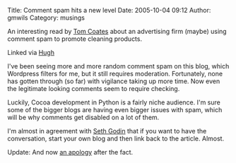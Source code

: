 Title: Comment spam hits a new level
Date: 2005-10-04 09:12
Author: gmwils
Category: musings

An interesting read by [Tom Coates][] about an advertising firm (maybe)
using comment spam to promote cleaning products.

Linked via [Hugh][]

I've been seeing more and more random comment spam on this blog, which
Wordpress filters for me, but it still requires moderation. Fortunately,
none has gotten through (so far) with vigilance taking up more time. Now
even the legitimate looking comments seem to require checking.

Luckily, Cocoa development in Python is a fairly niche audience. I'm
sure some of the bigger blogs are having even bigger issues with spam,
which will be why comments get disabled on a lot of them.

I'm almost in agreement with [Seth Godin][] that if you want to have the
conversation, start your own blog and then link back to the article.
Almost.

Update: And now [an apology][] after the fact.

  [Tom Coates]: http://www.plasticbag.org/archives/2005/09/on_cillit_bang_and_a_new_low_for_marketers.shtml
  [Hugh]: http://www.gapingvoid.com/Moveable_Type/archives/001965.html
  [Seth Godin]: http://sethgodin.typepad.com/seths_blog/
  [an apology]: http://www.plasticbag.org/archives/2005/10/an_apology_from_the_cillit_bang_team.shtml

